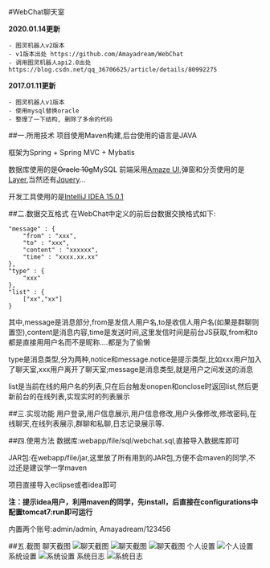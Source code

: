 #WebChat聊天室

**2020.01.14更新**
```
- 图灵机器人v2版本
- v1版本出处 https://github.com/Amayadream/WebChat
- 调用图灵机器人api2.0出处  https://blog.csdn.net/qq_36706625/article/details/80992275
```

**2017.01.11更新**
```
- 图灵机器人v1版本
- 使用mysql替换oracle 
- 整理了一下结构, 删除了多余的代码
```

##一.所用技术
项目使用Maven构建,后台使用的语言是JAVA

框架为Spring + Spring MVC + Mybatis

数据库使用的是~~Oracle 10g~~MySQL
前端采用[Amaze UI](http://amazeui.org/),弹窗和分页使用的是[Layer](www.layui.com),当然还有[Jquery](http://jquery.com/)...

开发工具使用的是[IntelliJ IDEA 15.0.1](http://www.jetbrains.com/idea/)

##二.数据交互格式
在WebChat中定义的前后台数据交换格式如下:
```
"message" : {
	"from" : "xxx",
	"to" : "xxx",
	"content" : "xxxxxx",
	"time" : "xxxx.xx.xx"
},
"type" : {
	"xxx"
},
"list" : {
	["xx","xx"]
}
```
其中,message是消息部分,from是发信人用户名,to是收信人用户名(如果是群聊则置空),content是消息内容,time是发送时间,这里发信时间是前台JS获取,from和to都是直接用用户名而不是昵称....都是为了偷懒

type是消息类型,分为两种,notice和message.notice是提示类型,比如xxx用户加入了聊天室,xxx用户离开了聊天室;message是消息类型,就是用户之间发送的消息

list是当前在线的用户名的列表,只在后台触发onopen和onclose时返回list,然后更新前台的在线列表,实现实时的列表展示

##三.实现功能
用户登录,用户信息展示,用户信息修改,用户头像修改,修改密码,在线聊天,在线列表展示,群聊和私聊,日志记录展示等.

##四.使用方法
数据库:webapp/file/sql/webchat.sql,直接导入数据库即可

JAR包:在webapp/file/jar,这里放了所有用到的JAR包,方便不会maven的同学,不过还是建议学一学maven

项目直接导入eclipse或者idea即可

**注：提示idea用户，利用maven的同学，先install，后直接在configurations中配置tomcat7:run即可运行**

内置两个账号:admin/admin, Amayadream/123456

##五.截图
聊天截图
![聊天截图](https://raw.githubusercontent.com/Amayadream/WebChat/master/src/main/webapp/file/photo/1.png)
![聊天截图](https://raw.githubusercontent.com/Amayadream/WebChat/master/src/main/webapp/file/photo/2.png)
![聊天截图](https://raw.githubusercontent.com/Amayadream/WebChat/master/src/main/webapp/file/photo/2robot1.png)
个人设置
![个人设置](https://raw.githubusercontent.com/Amayadream/WebChat/master/src/main/webapp/file/photo/3.png)
系统设置
![系统设置](https://raw.githubusercontent.com/Amayadream/WebChat/master/src/main/webapp/file/photo/4.png)
系统日志
![系统日志](https://raw.githubusercontent.com/Amayadream/WebChat/master/src/main/webapp/file/photo/5.png)